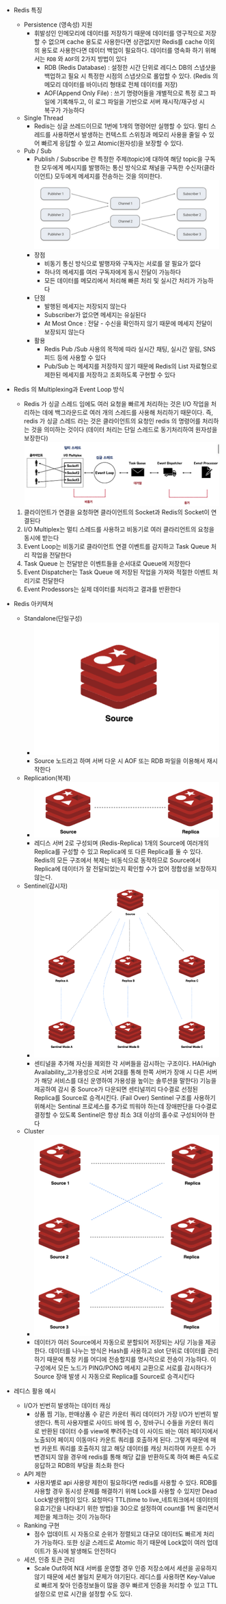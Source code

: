 - Redis 특징
    - Persistence (영속성) 지원
        - 휘발성인 인메모리에 데이터를 저장하기 때문에 데이터를 영구적으로 저장할 수 없으며 cache 용도로 사용한다면 상관없지만
          Redis를 cache 이외의 용도로 사용한다면 데이터 백업이 필요하다. 데이터를 영속화 하기 위해서는 ```RDB``` 와 ```AOF```의 2가지 방법이 있다
            - RDB (Redis Database) : 설정한 시간 단위로 레디스 DB의 스냅샷을 백업하고 필요 시 특정한 시점의 스냅샷으로 롤업할 수 있다.
              (Redis 의 메모리 데이터를 바이너리 형태로 전체 데이터를 저장) 
            - AOF(Append Only File) : 쓰기 명령어들을 개별적으로 특정 로그 파일에 기록해두고, 이 로그 파일을 기반으로 서버 재시작/재구성 시    
              복구가 가능하다
    - Single Thread
        - Redis는 싱글 쓰레드이므로 1번에 1개의 명령어만 실행할 수 있다. 멀티 스레드를 사용하면서 발생하는 컨텍스트 스위칭과 메모리 사용을 줄일 수 있어 빠르게 응답할 수 있고 Atomic(원자성)을 보장할 수 있다.
    - Pub / Sub
        - Publish / Subscribe 란 특정한 주제(topic)에 대하여 해당 topic을 구독한 모두에게 메시지를 발행하는 통신 방식으로 채널을 구독한 수신자(클라이언트) 모두에게 메세지를 전송하는 것을 의미한다. 
        ![](2024-11-30-16-20-57.png)
        - 장점
            - 비동기 통신 방식으로 발행자와 구독자는 서로를 알 필요가 없다
            - 하나의 메세지를 여러 구독자에게 동시 전달이 가능하다
            - 모든 데이터를 메모리에서 처리해 빠른 처리 및 실시간 처리가 가능하다
        - 단점
            - 발행된 메세지는 저장되지 않는다
            - Subscriber가 없으면 메세지는 유실된다
            - At Most Once : 전달 - 수신을 확인하지 않기 때문에 메세지 전달이 보장되지 않는다
        - 활용
            - Redis Pub /Sub 사용의 목적에 따라 실시간 채팅, 실시간 알림, SNS 피드 등에 사용할 수 있다
            - Pub/Sub 는 메세지를 저장하지 않기 때문에 Redis의 List 자료형으로 제한된 메세지를 저장하고 조회하도록 구현할 수 있다
- Redis 의 Multiplexing과 Event Loop 방식
    - Redis 가 싱글 스레드 임에도 여러 요청을 빠르게 처리하는 것은 I/O 작업을 처리하는 데에 백그라운드로 여러 개의 스레드를 사용해 처리하기 
    때문이다. 즉, redis 가 싱글 스레드 라는 것은 클라이언트의 요청인 redis 의 명령어를 처리하는 것을 의미하는 것이다
    (데이터 처리는 단일 스레드로 동기처리하여 원자성을 보장한다)
    ![](2024-11-30-16-32-52.png)
    1. 클라이언트가 연결을 요청하면 클라이언트의 Socket과 Redis의 Socket이 연결된다
    2. I/O Multiplex는 멀티 스레드를 사용하고 비동기로 여러 클라리언트의 요청을 동시에 받는다
    3. Event Loop는 비동기로 클라이언트 연결 이벤트를 감지하고 Task Queue 처리 작업을 전달한다
    4. Task Queue 는 전달받은 이벤트들을 순서대로 Queue에 저장한다
    5. Event Dispatcher는 Task Queue 에 저장된 작업을 가져와 적절한 이벤트 처리기로 전달한다
    6. Event Prodessors는 실제 데이터를 처리하고 결과를 반환한다
- Redis 아키텍쳐 
    - Standalone(단일구성)
        - ![](2024-11-30-16-41-21.png)
        - Source 노드라고 하며 서버 다운 시 AOF 또는 RDB 파일을 이용해서 재시작한다
    - Replication(복제)
        - ![](2024-11-30-16-43-34.png)
        - 레디스 서버 2로 구성되며 (Redis-Replica) 1개의 Source에 여러개의 Replica를 구성할 수 있고 Replica에 또 다른 Replica를 둘 수 있다. Redis의 모든 구조에서 복제는 비동식으로 동작하므로 Source에서 Replica에 데이터가 잘 전달되었는지 확인할 수가 없어 정합성을 보장하지 않는다. 
    - Sentinel(감시자)
        - ![](2024-11-30-22-16-56.png)
        - 센티널을 추가해 자신을 제외한 각 서버들을 감시하는 구조이다. HA(High Availability_고가용성으로 서버 2대를 통해 한쪽 서버가 장애 시 다른 서버가 해당 서비스를 대신 운영하여 가용성을 높이는 솔루션을 말한다) 기능을 제공하여 감시 중 Source가 다운되면 센티널끼리 다수결로 선정된 Replica를 Source로 승격시킨다. (Fail Over) Sentinel 구조를 사용하기 위해서는 Sentinal 프로세스를 추가로 띄워야 하는데 장애판단을 다수결로 결정할 수 있도록 Sentinel은 항상 최소 3대 이상의 홀수로 구성되어야 한다
    - Cluster
        - ![](2024-11-30-22-23-18.png)
        - 데이터가 여러 Source에서 자동으로 분할되어 저장되는 샤딩 기능을 제공한다. 데이터를 나누는 방식은 Hash를 사용하고 slot 단위로 데이터를 관리하기 때문에 특정 키를 어디에 전송할지를 명시적으로 전송이 가능하다. 이 구성에서 모든 노드가 PING/PONG 메세지 교환으로 서로를 감시하다가 Source 장애 발생 시 자동으로 Replica를 Source로 승격시킨다

 - 레디스 활용 예시
    - I/O가 빈번히 발생하는 데이터 캐싱
        - 상품 찜 기능, 판매상품 수 같은 카운터 쿼리 데이터가 가장 I/O가 빈번히 발생한다. 특히 사용자별로 사이드 바에 찜 수, 장바구니 수들을 카운터 쿼리로 반환된 데이터 수를 view에 뿌려주는데 이 사이드 바는 여러 페이지에서 노출되어 페이지 이동마다 카운트 쿼리를 호출하게 된다.
        그렇게 때문에 매번 카운트 쿼리를 호출하지 않고 해당 데이터를 캐싱 처리하여 카운트 수가 변경되지 않을 경우에 redis를 통해 해당 값을 반환하도록 하여 빠른 속도로 응답하고 RDB의 부담을 최소화 한다
    - API 제한
        - 사용자별로 api 사용량 제한이 필요하다면 redis를 사용할 수 있다. RDB를 사용할 경우 동시성 문제를 해결하기 위해 Lock를 사용할 수 있지만 Dead Lock발생위험이 있다. 요청마다 TTL(time to live_네트워크에서 데이터의 유효기간을 나타내기 위한 방법)을 30으로 설정하여 count를 1씩 올리면서 제한을 체크하는 것이 가능하다
    - Ranking 구현
        - 점수 업데이트 시 자동으로 순위가 정렬되고 대규모 데이터도 빠르게 처리가 가능하다. 또한 싱글 스레드로 Atomic 하기 때문에 Lock없이 여러 업데이트가 동시에 발생해도 안전하다
    - 세션, 인증 토큰 관리
        - Scale Out하여 N대 서버를 운영할 경우 인증 저장소에서 세션을 공유하지 않기 때문에 세션 불일치 문제가 야기된다. 레디스를 사용하면 Key-Value 로 빠르게 찾아 인증정보들이 많을 경우 빠르게 인증을 처리할 수 있고 TTL 설정으로 만료 시간을 설정할 수도 있다.






